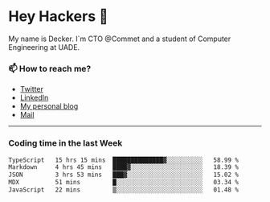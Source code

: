 # Hey Hackers 👋

My name is Decker. I`m CTO @Commet and a student of Computer Engineering at UADE.

### 📫 How to reach me?
- [Twitter](https://x.com/0xDecker) 
- [LinkedIn](https://www.linkedin.com/in/decker-urbano/) 
- [My personal blog](http://decker.sh) 
- [Mail](mailto:me@decker.sh)

---

### Coding time in the last Week

<!--START_SECTION:waka-->

```txt
TypeScript   15 hrs 15 mins  ██████████████▓░░░░░░░░░░   58.99 %
Markdown     4 hrs 45 mins   ████▓░░░░░░░░░░░░░░░░░░░░   18.39 %
JSON         3 hrs 53 mins   ███▓░░░░░░░░░░░░░░░░░░░░░   15.02 %
MDX          51 mins         █░░░░░░░░░░░░░░░░░░░░░░░░   03.34 %
JavaScript   22 mins         ▒░░░░░░░░░░░░░░░░░░░░░░░░   01.48 %
```

<!--END_SECTION:waka-->
